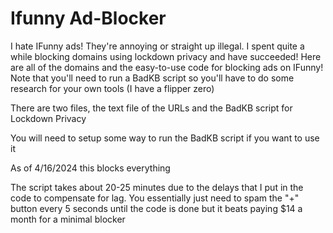 # Ifunny Ad-Blocker


I hate IFunny ads! They're annoying or straight up illegal. I spent quite a while blocking domains using lockdown privacy and have succeeded! Here are all of the domains and the easy-to-use code for blocking ads on IFunny! Note that you'll need to run a BadKB script so you'll have to do some research for your own tools (I have a flipper zero)

There are two files, the text file of the URLs and the BadKB script for Lockdown Privacy

You will need to setup some way to run the BadKB script if you want to use it

As of 4/16/2024 this blocks everything

The script takes about 20-25 minutes due to the delays that I put in the code to compensate for lag. You essentially just need to spam the "+" button every 5 seconds until the code is done but it beats paying $14 a month for a minimal blocker
